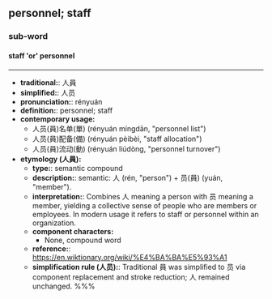 ## personnel; staff
### sub-word
#### staff 'or' personnel
---
- **traditional:**: 人員
- **simplified:**: 人员
- **pronunciation:**: rényuán
- **definition:**: personnel; staff
- **contemporary usage:**
  - 人员(員)名单(單) (rényuán míngdān, "personnel list")
  - 人员(員)配备(備) (rényuán pèibèi, "staff allocation")
  - 人员(員)流动(動) (rényuán liúdòng, "personnel turnover")
- **etymology (人員):**
  - **type:**: semantic compound
  - **description:**: semantic: 人 (rén, "person") + 员(員) (yuán, "member").
  - **interpretation:**: Combines 人 meaning a person with 员 meaning a member, yielding a collective sense of people who are members or employees. In modern usage it refers to staff or personnel within an organization.
  - **component characters:**
    - None, compound word
  - **reference:**: https://en.wiktionary.org/wiki/%E4%BA%BA%E5%93%A1
  - **simplification rule (人员):**: Traditional 員 was simplified to 员 via component replacement and stroke reduction; 人 remained unchanged.
%%%